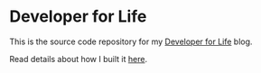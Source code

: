 # Developer for Life

This is the source code repository for my [Developer for Life](https://blog.jeremylikness.com?utm_campaign=jeremylikness_blog&utm_medium=github&utm_source=jeremylikness) blog.

Read details about how I built it [here](https://blog.jeremylikness.com/series/from-medium-to-hugo/?utm_campaign=jeremylikness_blog&utm_medium=github&utm_source=jeremylikness).
